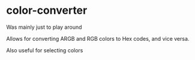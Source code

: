 # color-converter

Was mainly just to play around

Allows for converting ARGB and RGB colors to Hex codes, and vice versa.

Also useful  for selecting colors
